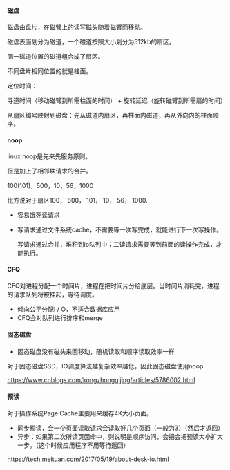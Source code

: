 #### 磁盘

磁盘由盘片，在磁臂上的读写磁头随着磁臂而移动。

磁盘表面划分为磁道，一个磁道按照大小划分为512kb的扇区。

同一磁道位置的磁道组合成了扇区。



不同盘片相同位置的就是柱面。



定位时间：

寻道时间（移动磁臂到所需柱面的时间） + 旋转延迟（旋转磁臂到所需扇的时间）



从扇区编号映射到磁盘：先从磁道内扇区，再柱面内磁道，再从外向内的柱面顺序。

#### noop 

linux noop是先来先服务原则。

但是加上了相邻块请求的合并。

100(101)，500，10，56，1000

比方说对于扇区100， 600， 101， 10， 56， 1000.



- 容易饿死读请求

- 写请求通过文件系统cache，不需要等一次写完成，就能进行下一次写操作。

  写请求通过合并，堆积到io队列中；二读请求需要等到前面的读操作完成，才能执行。



#### CFQ

CFQ对进程分配一个时间片，进程在把时间片分给底层。当时间片消耗完，进程的请求队列将被挂起，等待调度。

- 倾向公平分配I / O，不适合数据库应用
- CFQ会对队列进行排序和merge



#### 固态磁盘

- 固态磁盘没有磁头来回移动，随机读取和顺序读取效率一样

对于固态磁盘SSD，IO调度算法越复杂效率越低，因此固态磁盘使用noop

https://www.cnblogs.com/kongzhongqijing/articles/5786002.html

#### 预读

对于操作系统Page Cache主要用来缓存4K大小页面。

- 同步预读，会一个页面读取请求会读取好几个页面（一般为3）（然后才返回）
- 异步：如果第二次所读页面命中，则说明是顺序访问，会把会把预读大小扩大一步。（这个时候应用程序不用等待返回）

https://tech.meituan.com/2017/05/19/about-desk-io.html


